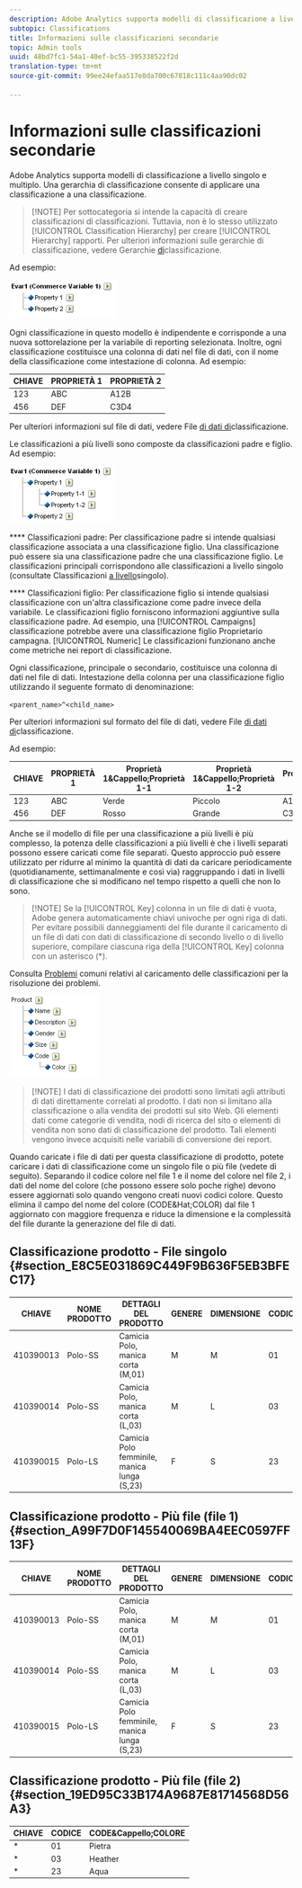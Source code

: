 ```yaml
---
description: Adobe Analytics supporta modelli di classificazione a livello singolo e multiplo. Una gerarchia di classificazione consente di applicare una classificazione a una classificazione.
subtopic: Classifications
title: Informazioni sulle classificazioni secondarie
topic: Admin tools
uuid: 48bd7fc1-54a1-40ef-bc55-395338522f2d
translation-type: tm+mt
source-git-commit: 99ee24efaa517e8da700c67818c111c4aa90dc02

---
```



# Informazioni sulle classificazioni secondarie

Adobe Analytics supporta modelli di classificazione a livello singolo e multiplo. Una gerarchia di classificazione consente di applicare una classificazione a una classificazione.

> [!NOTE] Per sottocategoria si intende la capacità di creare classificazioni di classificazioni. Tuttavia, non è lo stesso utilizzato [!UICONTROL Classification Hierarchy] per creare [!UICONTROL Hierarchy] rapporti. Per ulteriori informazioni sulle gerarchie di classificazione, vedere Gerarchie [di](classification-hierarchies.md)classificazione.

<!-- 

<p>Removed sub-classifications in rule builder. Preserve subclass files in project for future reference. </p>

 -->

<!-- 

c_single-level_classifications.xml

 -->

Ad esempio:

![](assets/single-level-popup-C.png)

Ogni classificazione in questo modello è indipendente e corrisponde a una nuova sottorelazione per la variabile di reporting selezionata. Inoltre, ogni classificazione costituisce una colonna di dati nel file di dati, con il nome della classificazione come intestazione di colonna. Ad esempio:

| CHIAVE | PROPRIETÀ 1 | PROPRIETÀ 2 |
|---|---|---|
| 123 | ABC | A12B |
| 456 | DEF | C3D4 |

Per ulteriori informazioni sul file di dati, vedere File [di dati di](/help/components/c-classifications2/c-classifications-importer/c-saint-data-files.md)classificazione.

<!-- 

c_multiple-level_classifications.xml

 -->

Le classificazioni a più livelli sono composte da classificazioni padre e figlio. Ad esempio:

![](assets/Multi-Level-Class-popup.png)

**** Classificazioni padre: Per classificazione padre si intende qualsiasi classificazione associata a una classificazione figlio. Una classificazione può essere sia una classificazione padre che una classificazione figlio. Le classificazioni principali corrispondono alle classificazioni a livello singolo (consultate Classificazioni [a livello](/help/components/c-classifications2/c-sub-classifications.md)singolo).

**** Classificazioni figlio: Per classificazione figlio si intende qualsiasi classificazione con un'altra classificazione come padre invece della variabile. Le classificazioni figlio forniscono informazioni aggiuntive sulla classificazione padre. Ad esempio, una [!UICONTROL Campaigns] classificazione potrebbe avere una classificazione figlio Proprietario campagna. [!UICONTROL Numeric] Le classificazioni funzionano anche come metriche nei report di classificazione.

Ogni classificazione, principale o secondario, costituisce una colonna di dati nel file di dati. Intestazione della colonna per una classificazione figlio utilizzando il seguente formato di denominazione:

`<parent_name>^<child_name>`

Per ulteriori informazioni sul formato del file di dati, vedere File [di dati di](/help/components/c-classifications2/c-classifications-importer/c-saint-data-files.md)classificazione.

Ad esempio:

| CHIAVE | PROPRIETÀ 1 | Proprietà 1&amp;Cappello;Proprietà 1-1 | Proprietà 1&amp;Cappello;Proprietà 1-2 | Proprietà 2 |
|---|---|---|---|---|
| 123 | ABC | Verde | Piccolo | A12B |
| 456 | DEF | Rosso | Grande | C3D4 |

Anche se il modello di file per una classificazione a più livelli è più complesso, la potenza delle classificazioni a più livelli è che i livelli separati possono essere caricati come file separati. Questo approccio può essere utilizzato per ridurre al minimo la quantità di dati da caricare periodicamente (quotidianamente, settimanalmente e così via) raggruppando i dati in livelli di classificazione che si modificano nel tempo rispetto a quelli che non lo sono.

> [!NOTE] Se la [!UICONTROL Key] colonna in un file di dati è vuota, Adobe genera automaticamente chiavi univoche per ogni riga di dati. Per evitare possibili danneggiamenti del file durante il caricamento di un file di dati con dati di classificazione di secondo livello o di livello superiore, compilare ciascuna riga della [!UICONTROL Key] colonna con un asterisco (*).

Consulta [Problemi](https://marketing.adobe.com/resources/help/en_US/home/index.html#kb-common-saint-upload-issues) comuni relativi al caricamento delle classificazioni per la risoluzione dei problemi.

<!-- 

c_classifications_example.xml

 -->

![](assets/sample-product-classifications.png)

>[!NOTE] I dati di classificazione dei prodotti sono limitati agli attributi di dati direttamente correlati al prodotto. I dati non si limitano alla classificazione o alla vendita dei prodotti sul sito Web. Gli elementi dati come categorie di vendita, nodi di ricerca del sito o elementi di vendita non sono dati di classificazione del prodotto. Tali elementi vengono invece acquisiti nelle variabili di conversione dei report.

Quando caricate i file di dati per questa classificazione di prodotto, potete caricare i dati di classificazione come un singolo file o più file (vedete di seguito). Separando il codice colore nel file 1 e il nome del colore nel file 2, i dati del nome del colore (che possono essere solo poche righe) devono essere aggiornati solo quando vengono creati nuovi codici colore. Questo elimina il campo del nome del colore (CODE&amp;Hat;COLOR) dal file 1 aggiornato con maggiore frequenza e riduce la dimensione e la complessità del file durante la generazione del file di dati.

## Classificazione prodotto - File singolo {#section_E8C5E031869C449F9B636F5EB3BFEC17}

| CHIAVE | NOME PRODOTTO | DETTAGLI DEL PRODOTTO | GENERE | DIMENSIONE | CODICE | CODE&amp;Cappello;COLORE |
|---|---|---|---|---|---|---|
| 410390013 | Polo-SS | Camicia Polo, manica corta (M,01) | M | M | 01 | Pietra |
| 410390014 | Polo-SS | Camicia Polo, manica corta (L,03) | M | L | 03 | Heather |
| 410390015 | Polo-LS | Camicia Polo femminile, manica lunga (S,23) | F | S | 23 | Aqua |

## Classificazione prodotto - Più file (file 1) {#section_A99F7D0F145540069BA4EEC0597FF13F}

| CHIAVE | NOME PRODOTTO | DETTAGLI DEL PRODOTTO | GENERE | DIMENSIONE | CODICE |
|---|---|---|---|---|---|
| 410390013 | Polo-SS | Camicia Polo, manica corta (M,01) | M | M | 01 |
| 410390014 | Polo-SS | Camicia Polo, manica corta (L,03) | M | L | 03 |
| 410390015 | Polo-LS | Camicia Polo femminile, manica lunga (S,23) | F | S | 23 |

## Classificazione prodotto - Più file (file 2) {#section_19ED95C33B174A9687E81714568D56A3}

| CHIAVE | CODICE | CODE&amp;Cappello;COLORE |
|---|---|---|
| * | 01 | Pietra |
| * | 03 | Heather |
| * | 23 | Aqua |
